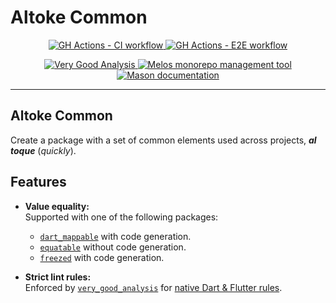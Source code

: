 # Altoke Common

<p align="center">
  <p align="center">
    <a href="https://github.com/mrverdant13/altoke_app/actions/workflows/ci.yaml">
      <img
        src="https://github.com/mrverdant13/altoke_app/actions/workflows/ci.yaml/badge.svg?branch=main"
        alt="GH Actions - CI workflow"
      />
    </a>
    <a href="https://github.com/mrverdant13/altoke_app/actions/workflows/e2e.yaml">
      <img
        src="https://github.com/mrverdant13/altoke_app/actions/workflows/e2e.yaml/badge.svg?branch=main"
        alt="GH Actions - E2E workflow"
      />
    </a>
  </p>
  <p align="center">
    <a href="https://pub.dev/packages/very_good_analysis">
      <img
        src="https://img.shields.io/badge/style-very_good_analysis-B22C89.svg"
        alt="Very Good Analysis"
      />
    </a>
    <a href="https://melos.invertase.dev/">
      <img
        src="https://img.shields.io/badge/maintained%20with-melos-f700ff.svg"
        alt="Melos monorepo management tool"
      />
    </a>
    <a href="https://docs.brickhub.dev/">
      <img
        src="https://img.shields.io/endpoint?url=https%3A%2F%2Ftinyurl.com%2Fmason-badge"
        alt="Mason documentation"
      />
    </a>
  </p>
</p>

---

## Altoke Common

Create a package with a set of common elements used across projects, **_al toque_** (_quickly_).

## Features

- **Value equality:**\
  Supported with one of the following packages:
    - [`dart_mappable`][pub_package_dart_mappable] with code generation.
    - [`equatable`][pub_package_equatable] without code generation.
    - [`freezed`][pub_package_freezed] with code generation.

- **Strict lint rules:**\
  Enforced by [`very_good_analysis`][pub_package_very_good_analysis] for [native Dart & Flutter rules][docs_dart_and_flutter_linter_rules_link].

<!-- LINKS -->

[docs_dart_and_flutter_linter_rules_link]: https://dart.dev/tools/linter-rules
[pub_package_dart_mappable]: https://pub.dev/packages/dart_mappable
[pub_package_equatable]: https://pub.dev/packages/equatable
[pub_package_freezed]: https://pub.dev/packages/freezed
[pub_package_very_good_analysis]: https://pub.dev/packages/very_good_analysis
